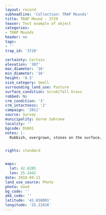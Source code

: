 ```yaml
---
layout: record
subheadline: 'Collection: TRAP Mounds'
title: TRAP Mound - 3729
teaser: Test example of object
categories:
- TRAP Mounds
header: no
tags:
- ''
trap_id: '3729'

certainty: Certain
elevation: '387'
max_diameter: '16'
min_diameter: '16'
height: '0.3'
size_category: Small
surrounding_land_use: Pasture
surface_condition: Scrub|Tall Grass
robbed: No
crm_condition: '3'
crm_intactness: '2'
campaign: '2011'
source: Survey
municipality: Gorno Sahrane
locality: ''
bgcode: DS001
notes: |-
  Rubbish, overgrown, stones on the surface.


rights: standard


maps:
  lat: 42.6285
  lon: 25.2442
date: 2018-04-11
land_use_source: Photo
photo: Good
bg_code: ''
akb_code: ''
latitude: '42.658001'
longitude: '25.21016'
---
```

